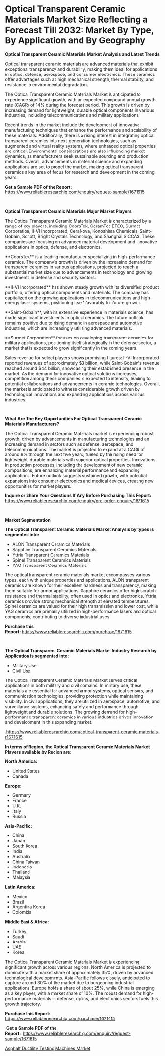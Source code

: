 <p><h1>Optical Transparent Ceramic Materials Market Size Reflecting a Forecast Till 2032: Market By Type, By Application and By Geography</h1></p><p><strong>Optical Transparent Ceramic Materials Market Analysis and Latest Trends</strong></p>
<p><p>Optical transparent ceramic materials are advanced materials that exhibit exceptional transparency and durability, making them ideal for applications in optics, defense, aerospace, and consumer electronics. These ceramics offer advantages such as high mechanical strength, thermal stability, and resistance to environmental degradation.</p><p>The Optical Transparent Ceramic Materials Market is anticipated to experience significant growth, with an expected compound annual growth rate (CAGR) of 14% during the forecast period. This growth is driven by increasing demand for lightweight, durable optical components in various industries, including telecommunications and military applications. </p><p>Recent trends in the market include the development of innovative manufacturing techniques that enhance the performance and scalability of these materials. Additionally, there is a rising interest in integrating optical transparent ceramics into next-generation technologies, such as augmented and virtual reality systems, where enhanced optical properties are critical. Environmental considerations are also influencing market dynamics, as manufacturers seek sustainable sourcing and production methods. Overall, advancements in material science and expanding applications are set to propel the market, making optical transparent ceramics a key area of focus for research and development in the coming years.</p></p>
<p><strong>Get a Sample PDF of the Report:&nbsp;</strong> <a href="https://www.reliableresearchiq.com/enquiry/request-sample/1671615?utm_campaign=2449&utm_medium=2&utm_source=Github&utm_content=ia&utm_term=25032025&utm_id=optical-transparent-ceramic-materials">https://www.reliableresearchiq.com/enquiry/request-sample/1671615</a></p>
<p>&nbsp;</p>
<p><strong>Optical Transparent Ceramic Materials Major Market Players</strong></p>
<p><p>The Optical Transparent Ceramic Materials Market is characterized by a range of key players, including CoorsTek, CeramTec ETEC, Surmet Corporation, II-VI Incorporated, CeraNova, Konoshima Chemicals, Saint-Gobain, Schott, Bright Crystals Technology, and Shanghai SICCAS. These companies are focusing on advanced material development and innovative applications in optics, defense, and electronics.</p><p>**CoorsTek** is a leading manufacturer specializing in high-performance ceramics. The company's growth is driven by the increasing demand for transparent ceramics in various applications, projected to reach a substantial market size due to advancements in technology and growing investments in defense and security sectors.</p><p>**II-VI Incorporated** has shown steady growth with its diversified product portfolio, offering optical components and materials. The company has capitalized on the growing applications in telecommunications and high-energy laser systems, positioning itself favorably for future growth.</p><p>**Saint-Gobain**, with its extensive experience in materials science, has made significant investments in optical ceramics. The future outlook remains positive due to rising demand in aerospace and automotive industries, which are increasingly utilizing advanced materials.</p><p>**Surmet Corporation** focuses on developing transparent ceramics for military applications, positioning itself strategically in the defense sector, a market that is expected to grow significantly in the coming years.</p><p>Sales revenue for select players shows promising figures: II-VI Incorporated reported revenues of approximately $3 billion, while Saint-Gobain's revenue reached around $44 billion, showcasing their established presence in the market. As the demand for innovative optical solutions increases, competition among these companies is expected to intensify, leading to potential collaborations and advancements in ceramic technologies. Overall, the market is anticipated to witness considerable growth driven by technological innovations and expanding applications across various industries.</p></p>
<p>&nbsp;</p>
<p><strong>What Are The Key Opportunities For Optical Transparent Ceramic Materials Manufacturers?</strong></p>
<p><p>The Optical Transparent Ceramic Materials market is experiencing robust growth, driven by advancements in manufacturing technologies and an increasing demand in sectors such as defense, aerospace, and telecommunications. The market is projected to expand at a CAGR of around 8% through the next five years, fueled by the rising need for lightweight, durable materials with superior optical properties. Innovations in production processes, including the development of new ceramic compositions, are enhancing material performance and expanding applications. Future outlook suggests sustained growth, with potential expansions into consumer electronics and medical devices, creating new opportunities for market players.</p></p>
<p><strong>Inquire or Share Your Questions If Any Before Purchasing This Report:</strong> <a href="https://www.reliableresearchiq.com/enquiry/pre-order-enquiry/1671615?utm_campaign=2449&utm_medium=2&utm_source=Github&utm_content=ia&utm_term=25032025&utm_id=optical-transparent-ceramic-materials">https://www.reliableresearchiq.com/enquiry/pre-order-enquiry/1671615</a></p>
<p>&nbsp;</p>
<p><strong>Market Segmentation</strong></p>
<p><strong>The Optical Transparent Ceramic Materials Market Analysis by types is segmented into:</strong></p>
<p><ul><li>ALON Transparent Ceramics Materials</li><li>Sapphire Transparent Ceramics Materials</li><li>Yttria Transparent Ceramics Materials</li><li>Spinel Transparent Ceramics Materials</li><li>YAG Transparent Ceramics Materials</li></ul></p>
<p><p>The optical transparent ceramic materials market encompasses various types, each with unique properties and applications. ALON transparent ceramics are known for their excellent hardness and transparency, making them suitable for armor applications. Sapphire ceramics offer high scratch resistance and thermal stability, often used in optics and electronics. Yttria ceramics provide strong mechanical strength at elevated temperatures. Spinel ceramics are valued for their high transmission and lower cost, while YAG ceramics are primarily utilized in high-performance lasers and optical components, contributing to diverse industrial uses.</p></p>
<p><strong>Purchase this Report:&nbsp;</strong><a href="https://www.reliableresearchiq.com/purchase/1671615?utm_campaign=2449&utm_medium=2&utm_source=Github&utm_content=ia&utm_term=25032025&utm_id=optical-transparent-ceramic-materials">https://www.reliableresearchiq.com/purchase/1671615</a></p>
<p>&nbsp;</p>
<p><strong>The Optical Transparent Ceramic Materials Market Industry Research by Application is segmented into:</strong></p>
<p><ul><li>Military Use</li><li>Civil Use</li></ul></p>
<p><p>The Optical Transparent Ceramic Materials Market serves critical applications in both military and civil domains. In military use, these materials are essential for advanced armor systems, optical sensors, and communication technologies, providing protection while maintaining visibility. In civil applications, they are utilized in aerospace, automotive, and surveillance systems, enhancing safety and performance through lightweight and durable solutions. The growing demand for high-performance transparent ceramics in various industries drives innovation and development in this expanding market.</p></p>
<p><a href="https://www.reliableresearchiq.com/optical-transparent-ceramic-materials-r1671615?utm_campaign=2449&utm_medium=2&utm_source=Github&utm_content=ia&utm_term=25032025&utm_id=optical-transparent-ceramic-materials">&nbsp;https://www.reliableresearchiq.com/optical-transparent-ceramic-materials-r1671615</a></p>
<p><strong>In terms of Region, the Optical Transparent Ceramic Materials Market Players available by Region are:</strong></p>
<p>
    <p> <strong> North America: </strong>
        <ul>
            <li>United States</li>
            <li>Canada</li>
        </ul>
        </p> 
    <p> <strong> Europe: </strong>
        <ul>
            <li>Germany</li>
            <li>France</li>
            <li>U.K.</li>
            <li>Italy</li>
            <li>Russia</li>
        </ul>
        </p> 
    <p> <strong> Asia-Pacific: </strong>
        <ul>
            <li>China</li>
            <li>Japan</li>
            <li>South Korea</li>
            <li>India</li>
            <li>Australia</li>
            <li>China Taiwan</li>
            <li>Indonesia</li>
            <li>Thailand</li>
            <li>Malaysia</li>
        </ul>
        </p> 
    <p> <strong> Latin America: </strong>
        <ul>
            <li>Mexico</li>
            <li>Brazil</li>
            <li>Argentina Korea</li>
            <li>Colombia</li>
        </ul>
        </p> 
    <p> <strong> Middle East & Africa: </strong>
        <ul>
            <li>Turkey</li>
            <li>Saudi</li>
            <li>Arabia</li>
            <li>UAE</li>
            <li>Korea</li>
        </ul>
    </p>
    </p>
<p><p>The Optical Transparent Ceramic Materials Market is experiencing significant growth across various regions. North America is projected to dominate with a market share of approximately 35%, driven by advanced technological developments. Asia-Pacific follows closely, anticipated to capture around 30% of the market due to burgeoning industrial applications. Europe holds a share of about 25%, while China is emerging as a key player, with a market share of 10%. The robust demand for high-performance materials in defense, optics, and electronics sectors fuels this growth trajectory.</p></p>
<p><strong>Purchase this Report: </strong><a href="https://www.reliableresearchiq.com/purchase/1671615?utm_campaign=2449&utm_medium=2&utm_source=Github&utm_content=ia&utm_term=25032025&utm_id=optical-transparent-ceramic-materials">https://www.reliableresearchiq.com/purchase/1671615</a></p>
<p>&nbsp;<strong>Get a Sample PDF of the Report:&nbsp;&nbsp;</strong><a href="https://www.reliableresearchiq.com/enquiry/request-sample/1671615?utm_campaign=2449&utm_medium=2&utm_source=Github&utm_content=ia&utm_term=25032025&utm_id=optical-transparent-ceramic-materials">https://www.reliableresearchiq.com/enquiry/request-sample/1671615</a></p>
<p><strong></strong></p>
<p><p><a href="https://github.com/jerhoskinson197676/Market-Research-Report-List-1/blob/main/asphalt-ductility-testing-machines-market.md?utm_campaign=2449&utm_medium=2&utm_source=Github&utm_content=ia&utm_term=25032025&utm_id=optical-transparent-ceramic-materials">Asphalt Ductility Testing Machines Market</a></p></p>